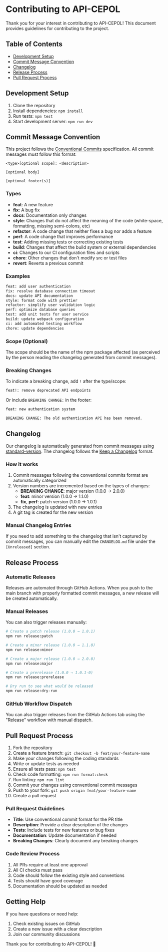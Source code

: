 # Contributing to API-CEPOL

Thank you for your interest in contributing to API-CEPOL! This document provides guidelines for contributing to the project.

## Table of Contents

- [Development Setup](#development-setup)
- [Commit Message Convention](#commit-message-convention)
- [Changelog](#changelog)
- [Release Process](#release-process)
- [Pull Request Process](#pull-request-process)

## Development Setup

1. Clone the repository
2. Install dependencies: `npm install`
3. Run tests: `npm test`
4. Start development server: `npm run dev`

## Commit Message Convention

This project follows the [Conventional Commits](https://www.conventionalcommits.org/) specification. All commit messages must follow this format:

```
<type>[optional scope]: <description>

[optional body]

[optional footer(s)]
```

### Types

- **feat**: A new feature
- **fix**: A bug fix
- **docs**: Documentation only changes
- **style**: Changes that do not affect the meaning of the code (white-space, formatting, missing semi-colons, etc)
- **refactor**: A code change that neither fixes a bug nor adds a feature
- **perf**: A code change that improves performance
- **test**: Adding missing tests or correcting existing tests
- **build**: Changes that affect the build system or external dependencies
- **ci**: Changes to our CI configuration files and scripts
- **chore**: Other changes that don't modify src or test files
- **revert**: Reverts a previous commit

### Examples

```bash
feat: add user authentication
fix: resolve database connection timeout
docs: update API documentation
style: format code with prettier
refactor: simplify user validation logic
perf: optimize database queries
test: add unit tests for user service
build: update webpack configuration
ci: add automated testing workflow
chore: update dependencies
```

### Scope (Optional)

The scope should be the name of the npm package affected (as perceived by the person reading the changelog generated from commit messages).

### Breaking Changes

To indicate a breaking change, add `!` after the type/scope:

```bash
feat!: remove deprecated API endpoints
```

Or include `BREAKING CHANGE:` in the footer:

```bash
feat: new authentication system

BREAKING CHANGE: The old authentication API has been removed.
```

## Changelog

Our changelog is automatically generated from commit messages using [standard-version](https://github.com/conventional-changelog/standard-version). The changelog follows the [Keep a Changelog](https://keepachangelog.com/) format.

### How it works

1. Commit messages following the conventional commits format are automatically categorized
2. Version numbers are incremented based on the types of changes:
   - **BREAKING CHANGE**: major version (1.0.0 → 2.0.0)
   - **feat**: minor version (1.0.0 → 1.1.0)
   - **fix**, **perf**: patch version (1.0.0 → 1.0.1)
3. The changelog is updated with new entries
4. A git tag is created for the new version

### Manual Changelog Entries

If you need to add something to the changelog that isn't captured by commit messages, you can manually edit the `CHANGELOG.md` file under the `[Unreleased]` section.

## Release Process

### Automatic Releases

Releases are automated through GitHub Actions. When you push to the main branch with properly formatted commit messages, a new release will be created automatically.

### Manual Releases

You can also trigger releases manually:

```bash
# Create a patch release (1.0.0 → 1.0.1)
npm run release:patch

# Create a minor release (1.0.0 → 1.1.0)
npm run release:minor

# Create a major release (1.0.0 → 2.0.0)
npm run release:major

# Create a prerelease (1.0.0 → 1.0.1-0)
npm run release:prerelease

# Dry run to see what would be released
npm run release:dry-run
```

### GitHub Workflow Dispatch

You can also trigger releases from the GitHub Actions tab using the "Release" workflow with manual dispatch.

## Pull Request Process

1. Fork the repository
2. Create a feature branch: `git checkout -b feat/your-feature-name`
3. Make your changes following the coding standards
4. Write or update tests as needed
5. Ensure all tests pass: `npm test`
6. Check code formatting: `npm run format:check`
7. Run linting: `npm run lint`
8. Commit your changes using conventional commit messages
9. Push to your fork: `git push origin feat/your-feature-name`
10. Create a pull request

### Pull Request Guidelines

- **Title**: Use conventional commit format for the PR title
- **Description**: Provide a clear description of the changes
- **Tests**: Include tests for new features or bug fixes
- **Documentation**: Update documentation if needed
- **Breaking Changes**: Clearly document any breaking changes

### Code Review Process

1. All PRs require at least one approval
2. All CI checks must pass
3. Code should follow the existing style and conventions
4. Tests should have good coverage
5. Documentation should be updated as needed

## Getting Help

If you have questions or need help:

1. Check existing issues on GitHub
2. Create a new issue with a clear description
3. Join our community discussions

Thank you for contributing to API-CEPOL! 🚀 